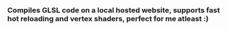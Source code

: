 ### Compiles GLSL code on a local hosted website, supports fast hot reloading and vertex shaders, perfect for me atleast :)
